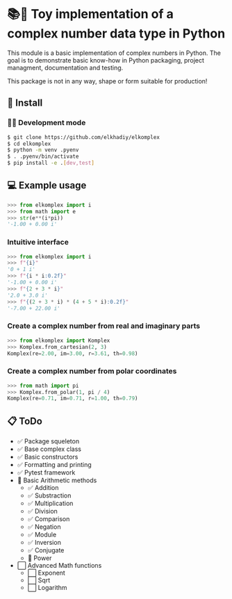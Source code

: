 # 📚🔢 Toy implementation of a complex number data type in Python

This module is a basic implementation of complex numbers in Python.
The goal is to demonstrate basic know-how in Python packaging,
project managment, documentation and testing.

This package is not in any way, shape or form suitable for production!

## 💽 Install

### 👨‍💻 Development mode

```Bash
$ git clone https://github.com/elkhadiy/elkomplex
$ cd elkomplex
$ python -m venv .pyenv
$ . .pyenv/bin/activate
$ pip install -e .[dev,test]
```

## 💻 Example usage

```Python
>>> from elkomplex import i
>>> from math import e
>>> str(e**(i*pi))
'-1.00 + 0.00 i'
```

### Intuitive interface

```Python
>>> from elkomplex import i
>>> f"{i}"
'0 + 1 i'
>>> f"{i * i:0.2f}"
'-1.00 + 0.00 i'
>>> f"{2 + 3 * i}"
'2.0 + 3.0 i'
>>> f"{(2 + 3 * i) * (4 + 5 * i):0.2f}"
'-7.00 + 22.00 i'
```

### Create a complex number from real and imaginary parts

```Python
>>> from elkomplex import Komplex
>>> Komplex.from_cartesian(2, 3)
Komplex(re=2.00, im=3.00, r=3.61, th=0.98)
```

### Create a complex number from polar coordinates

```Python
>>> from math import pi
>>> Komplex.from_polar(1, pi / 4)
Komplex(re=0.71, im=0.71, r=1.00, th=0.79)
```

## 📋 ToDo

* ✅ Package squeleton
* ✅ Base complex class
* ✅ Basic constructors
* ✅ Formatting and printing
* ✅ Pytest framework
* 🚧 Basic Arithmetic methods
    * ✅ Addition
    * ✅ Substraction
    * ✅ Multiplication
    * ✅ Division
    * ✅ Comparison
    * ✅ Negation
    * ✅ Module
    * ✅ Inversion
    * ✅ Conjugate
    * 🚧 Power
* ⬜ Advanced Math functions
    * ⬜ Exponent
    * ⬜ Sqrt
    * ⬜ Logarithm